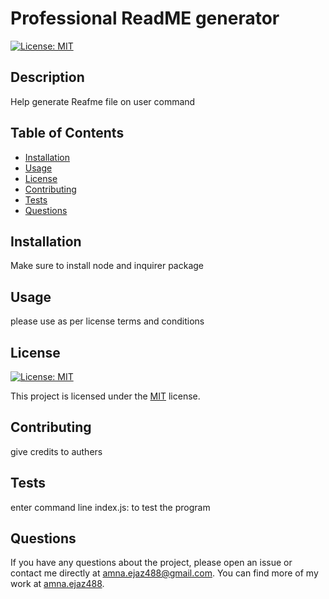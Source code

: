 # Professional ReadME generator 
  [![License: MIT](https://img.shields.io/badge/License-MIT-yellow.svg)](https://opensource.org/licenses/MIT)

  ## Description
  
  Help generate Reafme file on user command
  
  ## Table of Contents
  
  - [Installation](#installation)
  - [Usage](#usage)
  - [License](#license)
  - [Contributing](#contributing)
  - [Tests](#tests)
  - [Questions](#questions)
  
  ## Installation
  
  Make sure to install node and inquirer package 
  
  ## Usage
  
  please use as per license terms and conditions 
  
  ## License

[![License: MIT](https://img.shields.io/badge/License-MIT-yellow.svg)](https://opensource.org/licenses/MIT)

This project is licensed under the [MIT](https://opensource.org/licenses/MIT) license.
  
  ## Contributing
  
  give credits to authers 
  
  ## Tests
  
  enter command line index.js: to test the program 
  ## Questions

If you have any questions about the project, please open an issue or contact me directly at amna.ejaz488@gmail.com. You can find more of my work at [amna.ejaz488](https://github.com/amna.ejaz488).
